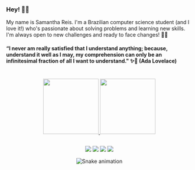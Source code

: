 ### Hey!  🙋‍♀️

My name is Samantha Reis. I'm a Brazilian computer science student (and I love it!) who's passionate about solving problems and learning new skills. I'm always open to new challenges and ready to face changes! 🚀🚀

#### “I never am really satisfied that I understand anything; because, understand it well as I may, my comprehension can only be an infinitesimal fraction of all I want to understand." ✨🧠 (Ada Lovelace)
  
#
  
<div align="center">
  <a href="https://github.com/samreis">
  <img height="150em" src="https://github-readme-stats.vercel.app/api?username=samreis&show_icons=true&theme=dark&include_all_commits=true&count_private=true"/>
  <img height="150em" src="https://github-readme-stats.vercel.app/api/top-langs/?username=samreis&layout=compact&langs_count=7&theme=dark"/>
</div>
  
##
  
<div style="display: inline_block" align="center">
   <a href="https://www.linkedin.com/in/samanthaalreis/" target="_blank"><img src="https://img.shields.io/badge/-LinkedIn-%230077B5?style=for-the-badge&logo=linkedin&logoColor=white" target="_blank"></a> 
   <a href = "mailto:alvesreissamantha@gmail.com"><img src="https://img.shields.io/badge/-Gmail-%23333?style=for-the-badge&logo=gmail&logoColor=white" target="_blank"></a>
  <a href="https://instagram.com/sam.reis" target="_blank"><img src="https://img.shields.io/badge/-Instagram-%23E4405F?style=for-the-badge&logo=instagram&logoColor=white" target="_blank"></a>
   <a href="https://discord.com/channels/@me" target="_blank"><img src="https://img.shields.io/badge/Discord-7289DA?style=for-the-badge&logo=discord&logoColor=white" target="_blank"></a> 
  
  ![Snake animation](https://github.com/samreis/samreis/blob/output/github-contribution-grid-snake.svg)
  </div>
  
